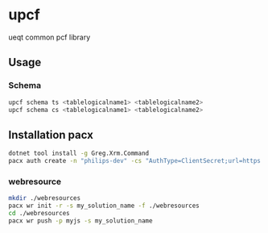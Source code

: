 # upcf
ueqt common pcf library

## Usage

### Schema

```zsh
upcf schema ts <tablelogicalname1> <tablelogicalname2>
upcf schema cs <tablelogicalname1> <tablelogicalname2>
```

## Installation pacx

```zsh
dotnet tool install -g Greg.Xrm.Command
pacx auth create -n "philips-dev" -cs "AuthType=ClientSecret;url=https://contosotest.crm.dynamics.com;ClientId={AppId};ClientSecret={ClientSecret}"
```

### webresource

```zsh
mkdir ./webresources
pacx wr init -r -s my_solution_name -f ./webresources
cd ./webresources
pacx wr push -p myjs -s my_solution_name  
```